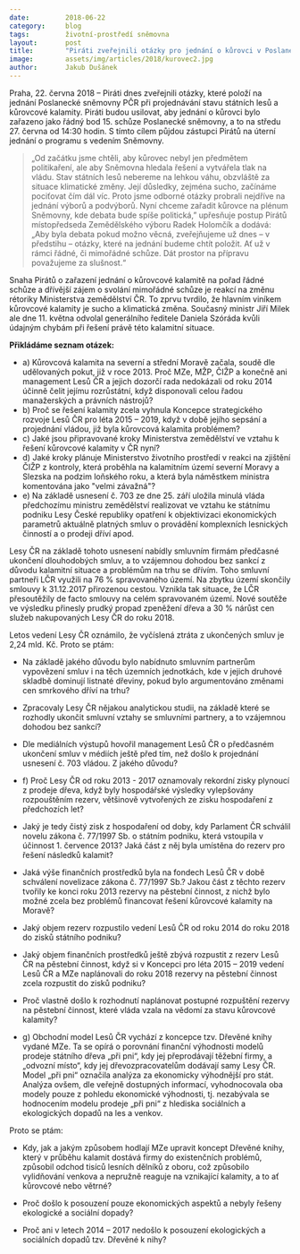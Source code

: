 ```yaml
---
date:         2018-06-22
category:     blog
tags:         životní-prostředí sněmovna
layout:       post
title:        "Piráti zveřejnili otázky pro jednání o kůrovci v Poslanecké sněmovně"
image:        assets/img/articles/2018/kurovec2.jpg
author:       Jakub Dušánek
---
```


Praha, 22. června 2018 – Piráti dnes zveřejnili otázky, které položí na jednání Poslanecké sněmovny PČR při projednávání stavu státních lesů a kůrovcové kalamity. Piráti budou usilovat, aby jednání o kůrovci bylo zařazeno jako řádný bod 15. schůze Poslanecké sněmovny, a to na středu 27. června od 14:30 hodin. S tímto cílem půjdou zástupci Pirátů na úterní jednání o programu s vedením Sněmovny.

> „Od začátku jsme chtěli, aby kůrovec nebyl jen předmětem politikaření, ale aby Sněmovna hledala řešení a vytvářela tlak na vládu. Stav státních lesů nebereme na lehkou váhu, obzvláště za situace klimatické změny. Její důsledky, zejména sucho, začínáme pociťovat čím dál víc. Proto jsme odborné otázky probrali nejdříve na jednání výborů a podvýborů. Nyní chceme zařadit kůrovce na plénum Sněmovny, kde debata bude spíše politická,” upřesňuje postup Pirátů místopředseda Zemědělského výboru Radek Holomčík a dodává: „Aby byla debata pokud možno věcná, zveřejňujeme už dnes – v předstihu – otázky, které na jednání budeme chtít položit. Ať už v rámci řádné, či mimořádné schůze. Dát prostor na přípravu považujeme za slušnost.“

Snaha Pirátů o zařazení jednání o kůrovcové kalamitě na pořad řádné schůze a dřívější zájem o svolání mimořádné schůze je reakcí na změnu rétoriky Ministerstva zemědělství ČR. To zprvu tvrdilo, že hlavním viníkem kůrovcové kalamity je sucho a klimatická změna. Současný ministr Jiří Milek ale dne 11. května odvolal generálního ředitele Daniela Szóráda kvůli údajným chybám při řešení právě této kalamitní situace.

**Přikládáme seznam otázek:**

* a) Kůrovcová kalamita na severní a střední Moravě začala, soudě dle udělovaných pokut, již v roce 2013. Proč MZe, MŽP, ČIŽP a konečně ani management Lesů ČR a jejich dozorčí rada nedokázali od roku 2014 účinně čelit jejímu rozrůstátní, když disponovali celou řadou manažerských a právních nástrojů?  
* b) Proč se řešení kalamity zcela vyhnula Koncepce strategického rozvoje Lesů ČR pro léta 2015 – 2019, když v době jejího sepsání a projednání vládou, již byla kůrovcová kalamita problémem?
* c) Jaké jsou připravované kroky Ministerstva zemědělství ve vztahu k řešení kůrovcové kalamity v ČR nyní?
* d) Jaké kroky plánuje Ministerstvo životního prostředí v reakci na zjištění ČIŽP z kontroly, která proběhla na kalamitním území severní Moravy a Slezska na podzim loňského roku, a která byla náměstkem ministra komentována jako "velmi závažná"?
* e) Na základě usnesení č. 703 ze dne 25. září uložila minulá vláda předchozímu ministru zemědělství realizovat ve vztahu ke státnímu podniku Lesy České republiky opatření k objektivizaci ekonomických parametrů aktuálně platných smluv o provádění komplexních lesnických činností a o prodeji dříví apod.

Lesy ČR na základě tohoto usnesení nabídly smluvním firmám předčasné ukončení dlouhodobých smluv, a to vzájemnou dohodou bez sankcí z důvodu kalamitní situace a problémům na trhu se dřívím. Toho smluvní partneři LČR využili na 76 % spravovaného území. Na zbytku území skončily smlouvy k 31.12.2017 přirozenou cestou. Vznikla tak situace, že LČR přesoutěžily de facto smlouvy na celém spravovaném území. Nové soutěže ve výsledku přinesly prudký propad zpeněžení dřeva a 30 % nárůst cen služeb nakupovaných Lesy ČR do roku 2018.

Letos vedení Lesy ČR oznámilo, že vyčíslená ztráta z ukončených smluv je 2,24 mld. Kč. Proto se ptám:

 * Na základě jakého důvodu bylo nabídnuto smluvním partnerům vypovězení smluv i na těch územních jednotkách, kde v jejich druhové skladbě dominují listnaté dřeviny, pokud bylo argumentováno změnami cen smrkového dříví na trhu?

 * Zpracovaly Lesy ČR nějakou analytickou studii, na základě které se rozhodly ukončit smluvní vztahy se smluvními partnery, a to vzájemnou dohodou bez sankcí?

 * Dle mediálních výstupů hovořil management Lesů ČR o předčasném ukončení smluv v médiích ještě před tím, než došlo k projednání usnesení č. 703 vládou. Z jakého důvodu?


* f) Proč Lesy ČR od roku 2013 - 2017 oznamovaly rekordní zisky plynoucí z prodeje dřeva, když byly hospodářské výsledky vylepšovány rozpouštěním rezerv, většinově vytvořených ze zisku hospodaření z předchozích let?

 * Jaký je tedy čistý zisk z hospodaření od doby, kdy Parlament ČR schválil novelu zákona č. 77/1997 Sb. o státním podniku, která vstoupila v účinnost 1. července 2013? Jaká část z něj byla umístěna do rezerv pro řešení následků kalamit?

 * Jaká výše finančních prostředků byla na fondech Lesů ČR v době schválení novelizace zákona č. 77/1997 Sb.? Jakou část z těchto rezerv tvořily ke konci roku 2013 rezervy na pěstební činnost, z nichž bylo možné zcela bez problémů financovat řešení kůrovcové kalamity na Moravě?

 * Jaký objem rezerv rozpustilo vedení Lesů ČR od roku 2014 do roku 2018 do zisků státního podniku?

 * Jaký objem finančních prostředků ještě zbývá rozpustit z rezerv Lesů ČR na pěstební činnost, když si v Koncepci pro léta 2015 – 2019 vedení Lesů ČR a MZe naplánovali do roku 2018 rezervy na pěstební činnost zcela rozpustit do zisků podniku?

 * Proč vlastně došlo k rozhodnutí naplánovat postupné rozpuštění rezervy na pěstební činnost, které vláda vzala na vědomí za stavu kůrovcové kalamity?

* g) Obchodní model Lesů ČR vychází z koncepce tzv. Dřevěné knihy vydané MZe. Ta se opírá o porovnání finanční výhodnosti modelů prodeje státního dřeva „při pni“, kdy jej přeprodávají těžební firmy,  a „odvozní místo“, kdy jej dřevozpracovatelům dodávají samy Lesy ČR.  Model „při pni“ označila analýza za ekonomicky výhodnější pro stát. Analýza ovšem, dle veřejně dostupných informací, vyhodnocovala oba modely pouze z pohledu ekonomické výhodnosti, tj. nezabývala se hodnocením modelu prodeje „při pni“ z hlediska sociálních a ekologických dopadů na les a venkov.

Proto se ptám:

 * Kdy, jak a jakým způsobem hodlají MZe upravit koncept Dřevěné knihy, který v průběhu kalamit dostává firmy do existenčních problémů, způsobil odchod tisíců lesních dělníků z oboru, což způsobilo vylidňování venkova a nepružně reaguje na vznikající kalamity, a to ať kůrovcové nebo větrné?

 * Proč došlo k posouzení  pouze ekonomických aspektů a nebyly řešeny ekologické a sociální dopady?

 * Proč ani v letech 2014 – 2017 nedošlo k posouzení ekologických a sociálních dopadů tzv. Dřevěné k nihy?
